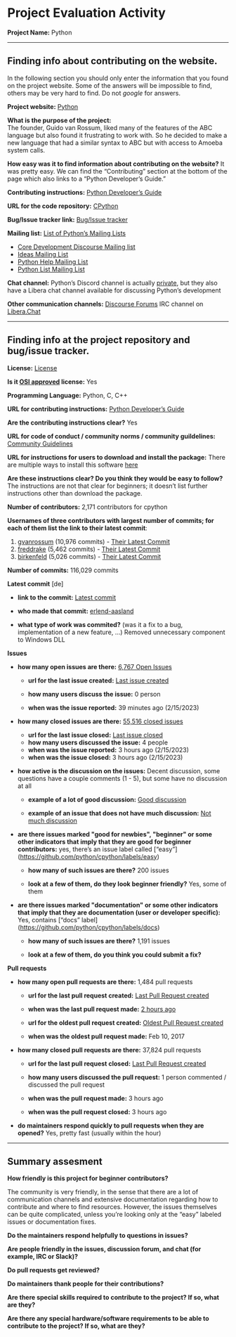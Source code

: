 # Project Evaluation Activity



__Project Name:__  Python


---

## Finding info about contributing on the website.

In the following section you should only enter the information that you
found on the project website. Some of the answers will be impossible to find, others
may be very hard to find. Do not _google_ for answers.

__Project website:__ [Python](https://www.python.org/)


__What is the purpose of the project:__  
The founder, Guido van Rossum, liked many of the features of the ABC language but also found it frustrating to work with. So he decided to make a new language that had a similar syntax to ABC but with access to Amoeba system calls.


__How easy was it to find information about contributing on the website?__ 
It was pretty easy. We can find the “Contributing” section at the bottom of the page which also links to a “Python Developer’s Guide.”

__Contributing instructions:__ [Python Developer’s Guide](https://devguide.python.org/) 

__URL for the code repository:__ [CPython](https://github.com/python/cpython)

__Bug/Issue tracker link:__ [Bug/Issue tracker](https://github.com/python/cpython/issues)

__Mailing list:__ [List of Python’s Mailing Lists](https://www.python.org/community/lists/)

- [Core Development Discourse Mailing list](https://mail.python.org/mailman3/lists/python-dev.python.org/)
- [Ideas Mailing List](https://mail.python.org/mailman3/lists/python-ideas.python.org)
- [Python Help Mailing List](https://mail.python.org/mailman/listinfo/python-help)
- [Python List Mailing List](https://mail.python.org/mailman/listinfo/python-list)

__Chat channel:__ 
Python’s Discord channel is actually [private](https://devguide.python.org/developer-workflow/communication-channels/#discord-private-chat-server), but they also have a Libera chat channel available for discussing Python’s development

__Other communication channels:__ 
[Discourse Forums](https://discuss.python.org/)
IRC channel on [Libera.Chat](https://libera.chat/)


---

## Finding info at the project repository and bug/issue tracker.

__License:__ [License](https://github.com/python/cpython/blob/main/LICENSE)

__Is it [OSI approved](https://opensource.org/licenses/alphabetical) license:__ Yes 

__Programming Language:__ Python, C, C++

__URL for contributing instructions:__ [Python Developer’s Guide](https://devguide.python.org/)

__Are the contributing instructions clear?__  Yes


__URL for code of conduct / community norms / community guildelines:__ [Community Guidelines](https://www.python.org/psf/conduct/)

__URL for instructions for users to download and install the package:__ 
There are multiple ways to install this software [here](https://www.python.org/downloads/)

__Are these instructions clear? Do you think they would be easy to follow?__ 
The instructions are not that clear for beginners; it doesn’t list further instructions other than download the package.


__Number of contributors:__ 2,171 contributors for cpython


__Usernames of three contributors with largest number of commits; for
each of them list the link to their latest commit__:

1. [gvanrossum](https://github.com/gvanrossum) (10,976 commits) - [Their Latest Commit](https://github.com/python/cpython/commit/65b7b6bd23ea789357777f3a0a6f25a79bb04177)
2. [freddrake](https://github.com/freddrake) (5,462 commits) - [Their Latest Commit](https://github.com/python/cpython/commit/c7eb7894d3a0878af72bfec9b65d12dd0a1e28e9)
3. [birkenfeld](https://github.com/birkenfeld) (5,026 commits) - [Their Latest Commit](https://github.com/python/cpython/commit/492dc02b01828f346dd62412fefc654e781de923)



__Number of commits:__ 116,029 commits

__Latest commit__ [de] 

- __link to the commit:__  [Latest commit](https://github.com/python/cpython/commit/eb0c485b6c836abb71932537a5058344d11d7bc8)

- __who made that commit:__ [erlend-aasland](https://github.com/erlend-aasland)


- __what type of work was commited?__ (was it a fix to a bug, implementation of a new feature, ...)
Removed unnecessary component to Windows DLL

__Issues__

- __how many open issues are there:__ [6,767 Open Issues](https://github.com/python/cpython/issues)

    - __url for the last issue created:__ [Last issue created](https://github.com/python/cpython/issues/101936)

    - __how many users discuss the issue:__ 0 person
    
    - __when was the issue reported:__ 39 minutes ago (2/15/2023)

    

- __how many closed issues are there:__ [55,516 closed issues](https://github.com/python/cpython/issues?q=is%3Aissue+is%3Aclosed)
    - __url for the last issue closed:__ [Last issue closed](https://github.com/python/cpython/issues/101935)
    - __how many users discussed the issue:__ 4 people
    - __when was the issue reported:__ 3 hours ago (2/15/2023)
    - __when was the issue closed:__ 3 hours ago (2/15/2023)

- __how active is the discussion on the issues:__ Decent discussion, some questions have a couple comments (1 - 5), but some have no discussion at all

    - __example of a lot of good discussion:__ [Good discussion](https://github.com/python/cpython/issues/101881)
    
    - __example of an issue that does not have much discussion:__ [Not much discussion](https://github.com/python/cpython/issues/101880)


- __are there issues marked "good for newbies", "beginner" or some other indicators that imply that they are good for beginner contributors:__ 
     yes, there’s an issue label called [“easy”] (https://github.com/python/cpython/labels/easy) 

    - __how many of such issues are there?__ 200 issues
    
    - __look at a few of them, do they look beginner friendly?__ Yes, some of them



- __are there issues marked "documentation" or some other indicators that imply that they are documentation (user or developer specific):__ 
    Yes, contains [“docs” label] (https://github.com/python/cpython/labels/docs)

    - __how many of such issues are there?__ 1,191 issues
    
    - __look at a few of them, do you think you could submit a fix?__ 



__Pull requests__

- __how many open pull requests are there:__ 1,484 pull requests

    - __url for the last pull request created:__ [Last Pull Request created](https://github.com/python/cpython/pull/102303)
    
    - __when was the last pull request made:__ [2 hours ago](https://github.com/python/cpython/pull/102303)

    - __url for the oldest pull request created:__ [Oldest Pull Request created](https://github.com/python/cpython/pull/1)
    
    - __when was the oldest pull request made:__ Feb 10, 2017

- __how many closed pull requests are there:__ 37,824 pull requests

    - __url for the last pull request closed:__ [Last Pull Request created](https://github.com/python/cpython/pull/102299)
    
    - __how many users discussed the pull request:__ 1 person commented / discussed the pull request
    
    - __when was the pull request made:__  3 hours ago
    
    - __when was the pull request closed:__ 3 hours ago
    

- __do maintainers respond quickly to pull requests when they are opened?__ 
    Yes, pretty fast (usually within the hour)



---


## Summary assesment
__How friendly is this project for beginner contributors?__

The community is very friendly, in the sense that there are a lot of communication channels and extensive documentation regarding how to contribute and where to find resources. However, the issues themselves can be quite complicated, unless you’re looking only at the “easy” labeled issues or documentation fixes.


__Do the maintainers respond helpfully to questions in issues?__



__Are people friendly in the issues, discussion forum, and chat (for example, IRC or Slack)?__




__Do pull requests get reviewed?__



__Do maintainers thank people for their contributions?__



__Are there special skills required to contribute to the project? If so, what are they?__



__Are there any special hardware/software requirements to be able to contribute to the project? If so, what are they?__

